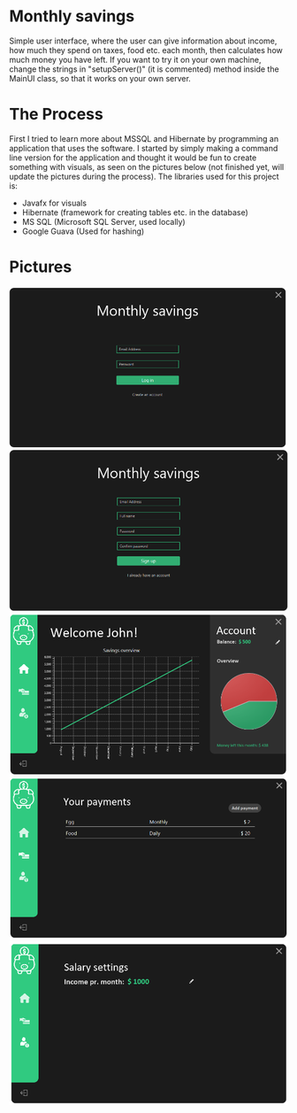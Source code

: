 # Monthly savings

Simple user interface, where the user can give information about income, how much they spend on taxes, food etc. each month, then calculates how much money you have left. If you want to try it on your own machine, change the strings in "setupServer()" (it is commented) method inside the MainUI class, so that it works on your own server.

# The Process

First I tried to learn more about MSSQL and Hibernate by programming an application that uses the software. I started by simply making a command line version for the application and thought it would be fun to create something with visuals, as seen on the pictures below (not finished yet, will update the pictures during the process). The libraries used for this project is:
- Javafx for visuals
- Hibernate (framework for creating tables etc. in the database)
- MS SQL (Microsoft SQL Server, used locally)
- Google Guava (Used for hashing)

# Pictures

![Log in](login.png)
![Create account](create.png)
![Front page](main.png)
![Payment](payment.png)
![Salary](Salary.png)
